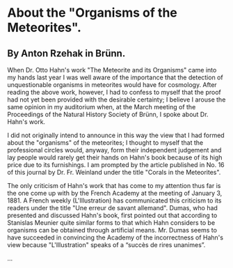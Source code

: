 # About the "Organisms of the Meteorites".

## By Anton Rzehak in Brünn.

When Dr. Otto Hahn's work "The Meteorite and its Organisms" came into my hands last year I was well aware of the importance that the detection of unquestionable organisms in meteorites would have for cosmology. After reading the above work, however, I had to confess to myself that the proof had not yet been provided with the desirable certainty; I believe I arouse the same opinion in my auditorium when, at the March meeting of the Proceedings of the Natural History Society of Brünn, I spoke about Dr. Hahn's work.

I did not originally intend to announce in this way the view that I had formed about the "organisms" of the meteorites; I thought to myself that the professional circles would, anyway, form their independent judgement and lay people would rarely get their hands on Hahn's book because of its high price due to its furnishings. I am prompted by the article published in No. 16 of this journal by Dr. Fr. Weinland under the title "Corals in the Meteorites".

The only criticism of Hahn's work that has come to my attention thus far is the one come up with by the French Academy at the meeting of January 3, 1881. A French weekly (L'Illustration) has communicated this criticism to its readers under the title "Une erreur de savant allemand". Dumas, who had presented and discussed Hahn's book, first pointed out that according to Stanislas Meunier quite similar forms to that which Hahn considers to be organisms can be obtained through artificial means. Mr. Dumas seems to have succeeded in convincing the Academy of the incorrectness of Hahn's view because "L'Illustration" speaks of a “succès de rires unanimes”.

...
